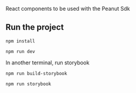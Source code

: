 React components to be used with the Peanut Sdk

## Run the project

```npm install```

```npm run dev```

In another terminal, run storybook

```npm run build-storybook```

```npm run storybook```
